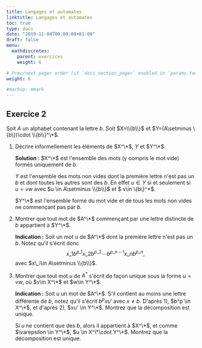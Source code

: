 ```yaml
---
title: Langages et automates
linktitle: Langages et automates
toc: true
type: docs
date: "2019-11-04T00:00:00+01:00"
draft: false
menu:
  mathdiscretes:
    parent: exercices
    weight: 6

# Prev/next pager order (if `docs_section_pager` enabled in `params.toml`)
weight: 6

#markup: mmark
---
```


## Exercice 2

Soit $A$ un alphabet contenant la lettre $b$. Soit $X=\\{b\\}$ et $Y=(A\setminus \{b\})\cdot \\{b\\}^\*$.

1.  Décrire informellement les éléments de $X^\*$, $Y$ et $Y^\*$.

    **Solution :** $X^\*$ est l'ensemble des mots (y compris le mot vide) formés uniquement de $b$.

    $Y$ est l'ensemble des mots non vides dont la première lettre n'est pas un $b$ et dont toutes les autres sont des $b$. En effet $u \in Y$ si et seulement si $u=vw$ avec $u \in A\setminus \\{b\\}$ et $ v\in \\{b\\}^\*$.

    $Y^\*$ est l'ensemble formé du mot vide et de tous les mots non vides ne commençant pas par $b$.

2.  Montrer que tout mot de $A^\*$ commençant par une lettre distincte de $b$ appartient à $Y^\*$.

    **Indication :** Soit un mot $u$ de $A^\*$ dont la première lettre n'est pas un $b$. Notez qu'il s'écrit donc $$x\_1b^{p\_1}x\_2b^{p\_2}\cdots b^{p\_{n-1}}x\_nb^{p\_n},$$ avec $x\_i\in A\setminus \\{b\\}$.

3.  Montrer que tout mot $u$ de $A^*$ s'écrit de façon unique sous la forme $u=vw$, où $v\in X^\*$ et $w\in Y^\*$.

    **Indication :** Soit $u$ un mot de $A^\*$. S'il contient au moins une lettre différente de $b$, notez qu'il s'écrit $b^pxu'$ avec $x \neq b$. D'après 1), $b^p \in X^\*$, et d'après 2), $xu' \in Y^\*$. Montrez que la décomposition est unique.

    Si $u$ ne contient que des $b$, alors il appartient à $X^\*$, et comme $\varepsilon \in Y^\*$, $u \in X^\*\cdot Y^\*$. Montrez que la décomposition est unique.
